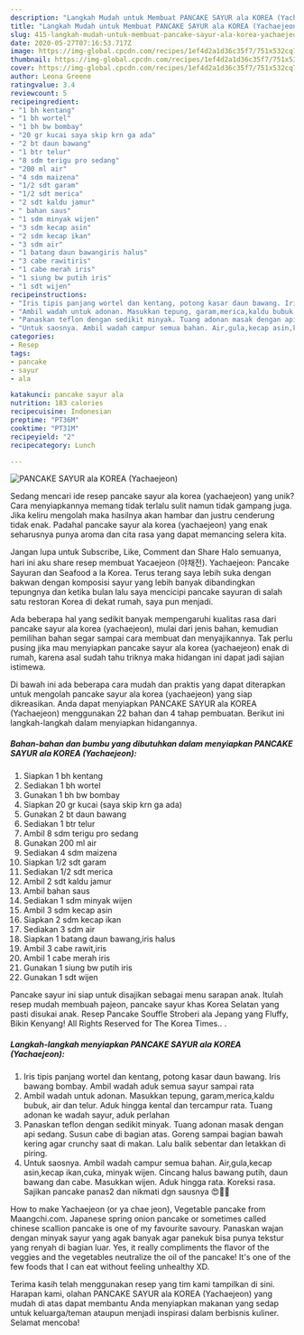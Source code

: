 ```yaml
---
description: "Langkah Mudah untuk Membuat PANCAKE SAYUR ala KOREA (Yachaejeon) yang Sempurna"
title: "Langkah Mudah untuk Membuat PANCAKE SAYUR ala KOREA (Yachaejeon) yang Sempurna"
slug: 415-langkah-mudah-untuk-membuat-pancake-sayur-ala-korea-yachaejeon-yang-sempurna
date: 2020-05-27T07:16:53.717Z
image: https://img-global.cpcdn.com/recipes/1ef4d2a1d36c35f7/751x532cq70/pancake-sayur-ala-korea-yachaejeon-foto-resep-utama.jpg
thumbnail: https://img-global.cpcdn.com/recipes/1ef4d2a1d36c35f7/751x532cq70/pancake-sayur-ala-korea-yachaejeon-foto-resep-utama.jpg
cover: https://img-global.cpcdn.com/recipes/1ef4d2a1d36c35f7/751x532cq70/pancake-sayur-ala-korea-yachaejeon-foto-resep-utama.jpg
author: Leona Greene
ratingvalue: 3.4
reviewcount: 5
recipeingredient:
- "1 bh kentang"
- "1 bh wortel"
- "1 bh bw bombay"
- "20 gr kucai saya skip krn ga ada"
- "2 bt daun bawang"
- "1 btr telur"
- "8 sdm terigu pro sedang"
- "200 ml air"
- "4 sdm maizena"
- "1/2 sdt garam"
- "1/2 sdt merica"
- "2 sdt kaldu jamur"
- " bahan saus"
- "1 sdm minyak wijen"
- "3 sdm kecap asin"
- "2 sdm kecap ikan"
- "3 sdm air"
- "1 batang daun bawangiris halus"
- "3 cabe rawitiris"
- "1 cabe merah iris"
- "1 siung bw putih iris"
- "1 sdt wijen"
recipeinstructions:
- "Iris tipis panjang wortel dan kentang, potong kasar daun bawang. Iris bawang bombay. Ambil wadah aduk semua sayur sampai rata"
- "Ambil wadah untuk adonan. Masukkan tepung, garam,merica,kaldu bubuk, air dan telur. Aduk hingga kental dan tercampur rata. Tuang adonan ke wadah sayur, aduk perlahan"
- "Panaskan teflon dengan sedikit minyak. Tuang adonan masak dengan api sedang. Susun cabe di bagian atas. Goreng sampai bagian bawah kering agar crunchy saat di makan. Lalu balik sebentar dan letakkan di piring."
- "Untuk saosnya. Ambil wadah campur semua bahan. Air,gula,kecap asin,kecap ikan,cuka, minyak wijen. Cincang halus bawang putih, daun bawang dan cabe. Masukkan wijen. Aduk hingga rata. Koreksi rasa. Sajikan pancake panas2 dan nikmati dgn sausnya 😍👍🏻"
categories:
- Resep
tags:
- pancake
- sayur
- ala

katakunci: pancake sayur ala 
nutrition: 183 calories
recipecuisine: Indonesian
preptime: "PT36M"
cooktime: "PT31M"
recipeyield: "2"
recipecategory: Lunch

---
```



![PANCAKE SAYUR ala KOREA (Yachaejeon)](https://img-global.cpcdn.com/recipes/1ef4d2a1d36c35f7/751x532cq70/pancake-sayur-ala-korea-yachaejeon-foto-resep-utama.jpg)

Sedang mencari ide resep pancake sayur ala korea (yachaejeon) yang unik? Cara menyiapkannya memang tidak terlalu sulit namun tidak gampang juga. Jika keliru mengolah maka hasilnya akan hambar dan justru cenderung tidak enak. Padahal pancake sayur ala korea (yachaejeon) yang enak seharusnya punya aroma dan cita rasa yang dapat memancing selera kita.

Jangan lupa untuk Subscribe, Like, Comment dan Share Halo semuanya, hari ini aku share resep membuat Yacaejeon (야채전). Yachaejeon: Pancake Sayuran dan Seafood a la Korea. Terus terang saya lebih suka dengan bakwan dengan komposisi sayur yang lebih banyak dibandingkan tepungnya dan ketika bulan lalu saya mencicipi pancake sayuran di salah satu restoran Korea di dekat rumah, saya pun menjadi.

Ada beberapa hal yang sedikit banyak mempengaruhi kualitas rasa dari pancake sayur ala korea (yachaejeon), mulai dari jenis bahan, kemudian pemilihan bahan segar sampai cara membuat dan menyajikannya. Tak perlu pusing jika mau menyiapkan pancake sayur ala korea (yachaejeon) enak di rumah, karena asal sudah tahu triknya maka hidangan ini dapat jadi sajian istimewa.


Di bawah ini ada beberapa cara mudah dan praktis yang dapat diterapkan untuk mengolah pancake sayur ala korea (yachaejeon) yang siap dikreasikan. Anda dapat menyiapkan PANCAKE SAYUR ala KOREA (Yachaejeon) menggunakan 22 bahan dan 4 tahap pembuatan. Berikut ini langkah-langkah dalam menyiapkan hidangannya.

<!--inarticleads1-->

##### Bahan-bahan dan bumbu yang dibutuhkan dalam menyiapkan PANCAKE SAYUR ala KOREA (Yachaejeon):

1. Siapkan 1 bh kentang
1. Sediakan 1 bh wortel
1. Gunakan 1 bh bw bombay
1. Siapkan 20 gr kucai (saya skip krn ga ada)
1. Gunakan 2 bt daun bawang
1. Sediakan 1 btr telur
1. Ambil 8 sdm terigu pro sedang
1. Gunakan 200 ml air
1. Sediakan 4 sdm maizena
1. Siapkan 1/2 sdt garam
1. Sediakan 1/2 sdt merica
1. Ambil 2 sdt kaldu jamur
1. Ambil  bahan saus
1. Sediakan 1 sdm minyak wijen
1. Ambil 3 sdm kecap asin
1. Siapkan 2 sdm kecap ikan
1. Sediakan 3 sdm air
1. Siapkan 1 batang daun bawang,iris halus
1. Ambil 3 cabe rawit,iris
1. Ambil 1 cabe merah iris
1. Gunakan 1 siung bw putih iris
1. Gunakan 1 sdt wijen


Pancake sayur ini siap untuk disajikan sebagai menu sarapan anak. Itulah resep mudah membuah pajeon, pancake sayur khas Korea Selatan yang pasti disukai anak. Resep Pancake Souffle Stroberi ala Jepang yang Fluffy, Bikin Kenyang! All Rights Reserved for The Korea Times.. . 

<!--inarticleads2-->

##### Langkah-langkah menyiapkan PANCAKE SAYUR ala KOREA (Yachaejeon):

1. Iris tipis panjang wortel dan kentang, potong kasar daun bawang. Iris bawang bombay. Ambil wadah aduk semua sayur sampai rata
1. Ambil wadah untuk adonan. Masukkan tepung, garam,merica,kaldu bubuk, air dan telur. Aduk hingga kental dan tercampur rata. Tuang adonan ke wadah sayur, aduk perlahan
1. Panaskan teflon dengan sedikit minyak. Tuang adonan masak dengan api sedang. Susun cabe di bagian atas. Goreng sampai bagian bawah kering agar crunchy saat di makan. Lalu balik sebentar dan letakkan di piring.
1. Untuk saosnya. Ambil wadah campur semua bahan. Air,gula,kecap asin,kecap ikan,cuka, minyak wijen. Cincang halus bawang putih, daun bawang dan cabe. Masukkan wijen. Aduk hingga rata. Koreksi rasa. Sajikan pancake panas2 dan nikmati dgn sausnya 😍👍🏻


How to make Yachaejeon (or ya chae jeon), Vegetable pancake from Maangchi.com. Japanese spring onion pancake or sometimes called chinese scallion pancake is one of my favourite savoury. Panaskan wajan dengan minyak sayur yang agak banyak agar panekuk bisa punya tekstur yang renyah di bagian luar. Yes, it really compliments the flavor of the veggies and the vegetables neutralize the oil of the pancake! It&#39;s one of the few foods that I can eat without feeling unhealthy XD. 

Terima kasih telah menggunakan resep yang tim kami tampilkan di sini. Harapan kami, olahan PANCAKE SAYUR ala KOREA (Yachaejeon) yang mudah di atas dapat membantu Anda menyiapkan makanan yang sedap untuk keluarga/teman ataupun menjadi inspirasi dalam berbisnis kuliner. Selamat mencoba!
